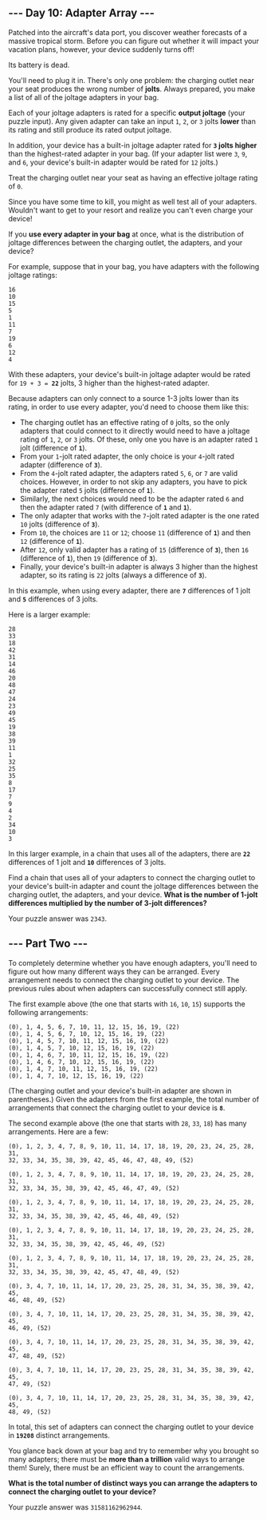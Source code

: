 ## --- Day 10: Adapter Array ---

Patched into the aircraft's data port, you discover weather forecasts of a massive tropical storm. Before you can figure out whether it will impact your vacation plans, however, your device suddenly turns off!

Its battery is dead.

You'll need to plug it in. There's only one problem: the charging outlet near your seat produces the wrong number of __jolts__. Always prepared, you make a list of all of the joltage adapters in your bag.

Each of your joltage adapters is rated for a specific __output joltage__ (your puzzle input). Any given adapter can take an input `1`, `2`, or `3` jolts __lower__ than its rating and still produce its rated output joltage.

In addition, your device has a built-in joltage adapter rated for __`3` jolts higher__ than the highest-rated adapter in your bag. (If your adapter list were `3`, `9`, and `6`, your device's built-in adapter would be rated for `12` jolts.)

Treat the charging outlet near your seat as having an effective joltage rating of `0`.

Since you have some time to kill, you might as well test all of your adapters. Wouldn't want to get to your resort and realize you can't even charge your device!

If you __use every adapter in your bag__ at once, what is the distribution of joltage differences between the charging outlet, the adapters, and your device?

For example, suppose that in your bag, you have adapters with the following joltage ratings:

    16
    10
    15
    5
    1
    11
    7
    19
    6
    12
    4

With these adapters, your device's built-in joltage adapter would be rated for `19 + 3 = `__`22`__ jolts, 3 higher than the highest-rated adapter.

Because adapters can only connect to a source 1-3 jolts lower than its rating, in order to use every adapter, you'd need to choose them like this:

*   The charging outlet has an effective rating of `0` jolts, so the only adapters that could connect to it directly would need to have a joltage rating of `1`, `2`, or `3` jolts. Of these, only one you have is an adapter rated `1` jolt (difference of __`1`__).
*   From your `1`-jolt rated adapter, the only choice is your `4`-jolt rated adapter (difference of __`3`__).
*   From the `4`-jolt rated adapter, the adapters rated `5`, `6`, or `7` are valid choices. However, in order to not skip any adapters, you have to pick the adapter rated `5` jolts (difference of __`1`__).
*   Similarly, the next choices would need to be the adapter rated `6` and then the adapter rated `7` (with difference of __`1`__ and __`1`__).
*   The only adapter that works with the `7`-jolt rated adapter is the one rated `10` jolts (difference of __`3`__).
*   From `10`, the choices are `11` or `12`; choose `11` (difference of __`1`__) and then `12` (difference of __`1`__).
*   After `12`, only valid adapter has a rating of `15` (difference of __`3`__), then `16` (difference of __`1`__), then `19` (difference of __`3`__).
*   Finally, your device's built-in adapter is always 3 higher than the highest adapter, so its rating is `22` jolts (always a difference of __`3`__).

In this example, when using every adapter, there are __`7`__ differences of 1 jolt and __`5`__ differences of 3 jolts.

Here is a larger example:

    28
    33
    18
    42
    31
    14
    46
    20
    48
    47
    24
    23
    49
    45
    19
    38
    39
    11
    1
    32
    25
    35
    8
    17
    7
    9
    4
    2
    34
    10
    3

In this larger example, in a chain that uses all of the adapters, there are __`22`__ differences of 1 jolt and __`10`__ differences of 3 jolts.

Find a chain that uses all of your adapters to connect the charging outlet to your device's built-in adapter and count the joltage differences between the charging outlet, the adapters, and your device. __What is the number of 1-jolt differences multiplied by the number of 3-jolt differences?__

Your puzzle answer was `2343`.

## --- Part Two ---

To completely determine whether you have enough adapters, you'll need to figure out how many different ways they can be arranged. Every arrangement needs to connect the charging outlet to your device. The previous rules about when adapters can successfully connect still apply.

The first example above (the one that starts with `16`, `10`, `15`) supports the following arrangements:

    (0), 1, 4, 5, 6, 7, 10, 11, 12, 15, 16, 19, (22)
    (0), 1, 4, 5, 6, 7, 10, 12, 15, 16, 19, (22)
    (0), 1, 4, 5, 7, 10, 11, 12, 15, 16, 19, (22)
    (0), 1, 4, 5, 7, 10, 12, 15, 16, 19, (22)
    (0), 1, 4, 6, 7, 10, 11, 12, 15, 16, 19, (22)
    (0), 1, 4, 6, 7, 10, 12, 15, 16, 19, (22)
    (0), 1, 4, 7, 10, 11, 12, 15, 16, 19, (22)
    (0), 1, 4, 7, 10, 12, 15, 16, 19, (22)

(The charging outlet and your device's built-in adapter are shown in parentheses.) Given the adapters from the first example, the total number of arrangements that connect the charging outlet to your device is __`8`__.

The second example above (the one that starts with `28`, `33`, `18`) has many arrangements. Here are a few:

    (0), 1, 2, 3, 4, 7, 8, 9, 10, 11, 14, 17, 18, 19, 20, 23, 24, 25, 28, 31,
    32, 33, 34, 35, 38, 39, 42, 45, 46, 47, 48, 49, (52)

    (0), 1, 2, 3, 4, 7, 8, 9, 10, 11, 14, 17, 18, 19, 20, 23, 24, 25, 28, 31,
    32, 33, 34, 35, 38, 39, 42, 45, 46, 47, 49, (52)

    (0), 1, 2, 3, 4, 7, 8, 9, 10, 11, 14, 17, 18, 19, 20, 23, 24, 25, 28, 31,
    32, 33, 34, 35, 38, 39, 42, 45, 46, 48, 49, (52)

    (0), 1, 2, 3, 4, 7, 8, 9, 10, 11, 14, 17, 18, 19, 20, 23, 24, 25, 28, 31,
    32, 33, 34, 35, 38, 39, 42, 45, 46, 49, (52)

    (0), 1, 2, 3, 4, 7, 8, 9, 10, 11, 14, 17, 18, 19, 20, 23, 24, 25, 28, 31,
    32, 33, 34, 35, 38, 39, 42, 45, 47, 48, 49, (52)

    (0), 3, 4, 7, 10, 11, 14, 17, 20, 23, 25, 28, 31, 34, 35, 38, 39, 42, 45,
    46, 48, 49, (52)

    (0), 3, 4, 7, 10, 11, 14, 17, 20, 23, 25, 28, 31, 34, 35, 38, 39, 42, 45,
    46, 49, (52)

    (0), 3, 4, 7, 10, 11, 14, 17, 20, 23, 25, 28, 31, 34, 35, 38, 39, 42, 45,
    47, 48, 49, (52)

    (0), 3, 4, 7, 10, 11, 14, 17, 20, 23, 25, 28, 31, 34, 35, 38, 39, 42, 45,
    47, 49, (52)

    (0), 3, 4, 7, 10, 11, 14, 17, 20, 23, 25, 28, 31, 34, 35, 38, 39, 42, 45,
    48, 49, (52)

In total, this set of adapters can connect the charging outlet to your device in __`19208`__ distinct arrangements.

You glance back down at your bag and try to remember why you brought so many adapters; there must be __more than a trillion__ valid ways to arrange them! Surely, there must be an efficient way to count the arrangements.

__What is the total number of distinct ways you can arrange the adapters to connect the charging outlet to your device?__

Your puzzle answer was `31581162962944`.
